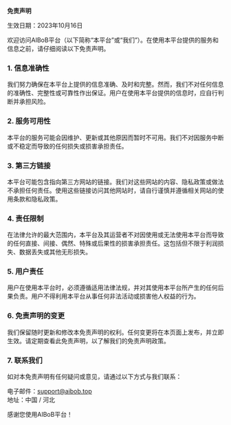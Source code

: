 **免责声明**

生效日期：2023年10月16日

欢迎访问AIBoB平台（以下简称“本平台”或“我们”）。在使用本平台提供的服务和信息之前，请仔细阅读以下免责声明。

### 1. 信息准确性

我们努力确保在本平台上提供的信息准确、及时和完整。然而，我们不对任何信息的准确性、完整性或可靠性作出保证。用户在使用本平台提供的信息时，应自行判断并承担风险。

### 2. 服务可用性

本平台的服务可能会因维护、更新或其他原因而暂时不可用。我们不对因服务中断或不稳定而导致的任何损失或损害承担责任。

### 3. 第三方链接

本平台可能包含指向第三方网站的链接。我们对这些网站的内容、隐私政策或做法不承担任何责任。使用这些链接访问其他网站时，请自行谨慎并遵循相关网站的使用条款和隐私政策。

### 4. 责任限制

在法律允许的最大范围内，本平台及其运营者不对因使用或无法使用本平台而导致的任何直接、间接、偶然、特殊或后果性的损害承担责任。这包括但不限于利润损失、数据丢失或其他无形损失。

### 5. 用户责任

用户在使用本平台时，必须遵循适用法律法规，并对其使用本平台所产生的任何后果负责。用户不得利用本平台从事任何非法活动或损害他人权益的行为。

### 6. 免责声明的变更

我们保留随时更新和修改本免责声明的权利。任何变更将在本页面上发布，并立即生效。请定期查看此免责声明，以了解我们的免责声明政策。

### 7. 联系我们

如对本免责声明有任何疑问或意见，请通过以下方式与我们联系：

电子邮件：support@aibob.top  
地址：中国 / 河北

感谢您使用AIBoB平台！
